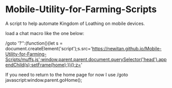 # Mobile-Utility-for-Farming-Scripts
A script to help automate Kingdom of Loathing on mobile devices. 


load a chat macro like the one below:

/goto '?'':(function(){let s = document.createElement('script');s.src='https://newitan.github.io/Mobile-Utility-for-Farming-Scripts/muffs.js';window.parent.parent.document.querySelector('head').appendChild(s);setFrame(home);})();z='

If you need to return to the home page for now I use /goto javascript:window.parent.goHome(); 
